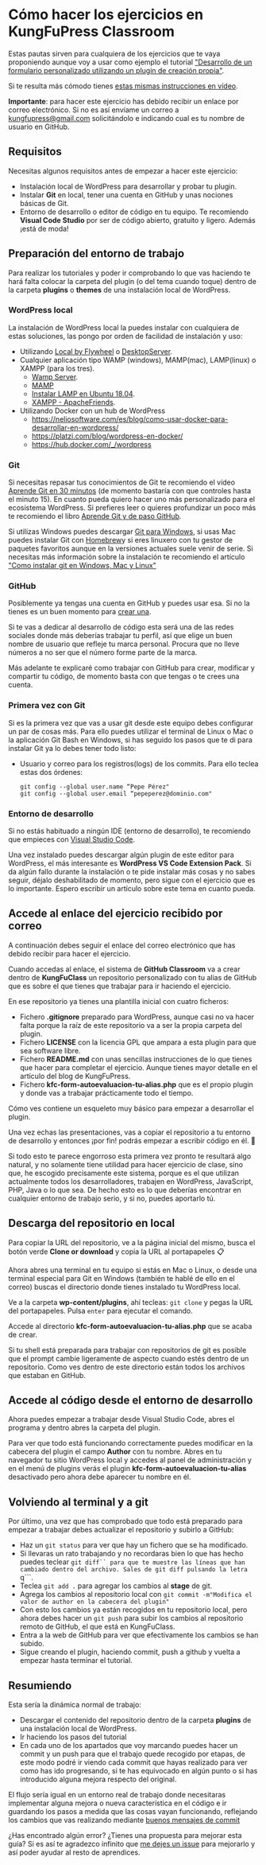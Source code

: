 # Cómo hacer los ejercicios en KungFuPress Classroom

Estas pautas sirven para cualquiera de los ejercicios que te vaya proponiendo aunque voy a usar como ejemplo el tutorial ["Desarrollo de un formulario personalizado utilizando un plugin de creación propia"](https://kungfupress.com/como-programar-un-formulario-en-wordpress-sin-utilizar-plugins/). 

Si te resulta más cómodo tienes [estas mismas instrucciones en vídeo](https://youtu.be/dRuiJOhsVfM).

**Importante**: para hacer este ejercicio has debido recibir un enlace por correo electrónico. Si no es así envíame un correo a kungfupress@gmail.com solicitándolo e indicando cual es tu nombre de usuario en GitHub.

## Requisitos
Necesitas algunos requisitos antes de empezar a hacer este ejercicio:
* Instalación local de WordPress para desarrollar y probar tu plugin.
* Instalar **Git** en local, tener una cuenta en GitHub y unas nociones básicas de Git.
* Entorno de desarrollo o editor de código en tu equipo. Te recomiendo **Visual Code Studio** por ser de código abierto, gratuito y ligero. Además ¡está de moda!

## Preparación del entorno de trabajo

Para realizar los tutoriales y poder ir comprobando lo que vas haciendo te hará falta colocar la carpeta del plugin (o del tema cuando toque) dentro de la carpeta **plugins** o **themes** de una instalación local de WordPress.

### WordPress local
La instalación de WordPress local la puedes instalar con cualquiera de estas soluciones, las pongo por orden de facilidad de instalación y uso:
* Utilizando [Local by Flywheel](https://localbyflywheel.com/) o [DesktopServer](https://serverpress.com/).
* Cualquier aplicación tipo WAMP (windows), MAMP(mac),  LAMP(linux) o XAMPP (para los tres).
    * [Wamp Server](http://www.wampserver.com/en/).
    * [MAMP](https://www.mamp.info/en/)
    * [Instalar LAMP en Ubuntu 18.04](https://www.digitalocean.com/community/tutorials/como-instalar-en-ubuntu-18-04-la-pila-lamp-linux-apache-mysql-y-php-es).
    * [XAMPP - ApacheFriends](https://www.apachefriends.org/es/index.html).
* Utilizando Docker con un hub de WordPress
    * https://neliosoftware.com/es/blog/como-usar-docker-para-desarrollar-en-wordpress/
    * https://platzi.com/blog/wordpress-en-docker/
    * https://hub.docker.com/_/wordpress

### Git
Si  necesitas repasar tus conocimientos de Git te recomiendo el vídeo [Aprende Git en 30 minutos](https://www.youtube.com/watch?v=QGKTdL7GG24) (de momento bastaría con que controles hasta el minuto 15). En cuanto pueda quiero hacer uno más personalizado para el ecosistema WordPress. 
Si prefieres leer o quieres profundizar un poco más te recomiendo el libro [Aprende Git y de paso GitHub](https://github.com/JJ/aprende-git). 

Si utilizas Windows puedes descargar [Git para Windows](https://gitforwindows.org/), si usas Mac puedes instalar Git con [Homebrew](https://brew.sh/index_es )y si eres linuxero con tu gestor de paquetes favoritos aunque en la versiones actuales suele venir de serie. Si necesitas más información sobre la instalación te recomiendo el artículo ["Como instalar git en Windows, Mac y Linux"](https://filisantillan.com/como-instalar-git/)

### GitHub
Posiblemente ya tengas una cuenta en GitHub y puedes usar esa. Si no la tienes es un buen momento para [crear una](https://github.com/join?source=kungfupress). 

Si te vas a dedicar al desarrollo de código esta será una de las redes sociales donde más deberías trabajar tu perfil, así que elige un buen nombre de usuario que refleje tu marca personal. Procura que no lleve números a no ser que el número forme parte de la marca.

Más adelante te explicaré como trabajar con GitHub para crear, modificar y compartir tu código, de momento basta con que tengas o te crees una cuenta.

### Primera vez con Git
Si es la primera vez que vas a usar git desde este equipo debes configurar un par de cosas más. Para ello puedes utilizar el terminal de Linux o Mac o la aplicación Git Bash en Windows, si has seguido los pasos que te di para instalar Git ya lo debes tener todo listo:
* Usuario y correo para los registros(logs) de los commits. Para ello teclea estas dos órdenes:
    ```
    git config --global user.name “Pepe Pérez"
    git config --global user.email “pepeperez@dominio.com" 
    ```

### Entorno de desarrollo
Si no estás habituado a ningún IDE (entorno de desarrollo), te recomiendo que empieces con [Visual Studio Code](https://code.visualstudio.com/). 

Una vez instalado puedes descargar algún plugin de este editor para WordPress, el más interesante es **WordPress VS Code Extension Pack**. Si da algún fallo durante la instalación o te pide instalar más cosas y no sabes seguir,  déjalo deshabilitado de momento, pero sigue con el ejercicio que es lo importante. Espero escribir un artículo sobre este tema en cuanto pueda.

## Accede al enlace del ejercicio recibido por correo
A continuación debes seguir el enlace del correo electrónico que has debido recibir para hacer el ejercicio. 

Cuando accedas al enlace, el sistema de **GitHub Classroom** va a crear dentro de **KungFuClass** un repositorio personalizado con tu alias de GitHub que es sobre el que tienes que trabajar para ir haciendo el ejercicio.

En ese repositorio ya tienes una plantilla inicial con cuatro ficheros:
* Fichero **.gitignore** preparado para WordPress, aunque casi no va hacer falta porque la raíz de este repositorio va a ser la propia carpeta del plugin.
* Fichero **LICENSE** con la licencia GPL que ampara a esta plugin para que sea software libre.
* Fichero **README.md** con unas sencillas instrucciones de lo que tienes que hacer para completar el ejercicio. Aunque tienes mayor detalle en el artículo del blog de KungFuPress.
* Fichero **kfc-form-autoevaluacion-tu-alias.php** que es el propio plugin y donde vas a trabajar prácticamente todo el tiempo. 

Cómo ves contiene un esqueleto muy básico para empezar a desarrollar el plugin.

Una vez echas las presentaciones, vas a copiar el repositorio a tu entorno de desarrollo y entonces ¡por fin! podrás empezar a escribir código en él. 🙌

Si todo esto te parece engorroso esta primera vez pronto te resultará algo natural, y no solamente tiene utilidad para hacer ejercicio de clase, sino que, he escogido precisamente este sistema, porque es el que utilizan actualmente todos los desarrolladores, trabajen en WordPress, JavaScript, PHP, Java o lo que sea. De hecho esto es lo que deberías encontrar en cualquier entorno de trabajo serio, y si no, puedes aportarlo tú.

## Descarga del repositorio en local
Para copiar la URL del repositorio, ve a la página inicial del mismo, busca el botón verde **Clone or download** y copia la URL al portapapeles 📋

Ahora abres una terminal en tu equipo si estás en Mac o Linux, o desde una terminal especial para Git en Windows (también te hablé de ello en el correo) buscas el directorio donde tienes instalado tu WordPress local. 

Ve a la carpeta **wp-content/plugins**, ahí tecleas: ```git clone``` y pegas la URL del portapapeles. Pulsa ```enter``` para ejecutar el comando. 

Accede al directorio **kfc-form-autoevaluacion-tu-alias.php** que se acaba de crear.

Si tu shell está preparada para trabajar con repositorios de git es posible que el prompt cambie ligeramente de aspecto cuando estés dentro de un repositorio. Como ves dentro de este directorio están todos los archivos que estaban en GitHub.

## Accede al código desde el entorno de desarrollo
Ahora puedes empezar a trabajar desde Visual Studio Code, abres el programa y dentro abres la carpeta del plugin.

Para ver que todo está funcionando correctamente puedes modificar en la cabecera del plugin el campo **Author** con tu nombre.
Abres en tu navegador tu sitio WordPress local y accedes al panel de administración y en el menú de plugins verás el plugin **kfc-form-autoevaluacion-tu-alias** desactivado pero ahora debe aparecer tu nombre en él.

## Volviendo al terminal y a git
Por último, una vez que has comprobado que todo está preparado para empezar a trabajar debes actualizar el repositorio y subirlo a GitHub:
* Haz un ```git status``` para ver que hay un fichero que se ha modificado.
* Si llevaras un rato trabajando y no recordaras bien lo que has hecho puedes teclear ```git diff`` para que te muestre las líneas que han cambiado dentro del archivo. Sales de git diff pulsando la letra ```q```.
* Teclea ```git add .``` para agregar los cambios al **stage** de git.
* Agrega los cambios al repositorio local con ```git commit -m"Modifica el valor de author en la cabecera del plugin"```
* Con esto los cambios ya están recogidos en tu repositorio local, pero ahora debes hacer un ```git push``` para subir los cambios al repositorio remoto de GitHub, el que está en KungFuClass.
* Entra a la web de GitHub para ver que efectivamente los cambios se han subido.
* Sigue creando el plugin, haciendo commit, push a github y vuelta a empezar hasta terminar el tutorial. 

## Resumiendo
Esta sería la dinámica normal de trabajo: 
* Descargar el contenido del repositorio dentro de la carpeta **plugins** de una instalación local de WordPress.
* Ir haciendo los pasos del tutorial
* En cada uno de los apartados que voy marcando puedes hacer un commit y un push para que el trabajo quede recogido por etapas, de este modo podré ir viendo cada commit que hayas realizado para ver como has ido progresando, si te has equivocado en algún punto o si has introducido alguna mejora respecto del original.

El flujo sería igual en un entorno real de trabajo donde necesitaras implementar alguna mejora o nueva característica en el código e ir guardando los pasos a medida que las cosas vayan funcionando, reflejando los cambios que vas realizando mediante [buenos mensajes de commit](https://github.com/RomuloOliveira/commit-messages-guide/blob/master/README_es-AR.md)

¿Has encontrado algún error? ¿Tienes una propuesta para mejorar esta guía? Si es así te agradezco infinito que [me dejes un issue](https://github.com/kungfuclass/como-hacer-los-ejercicios-en-kungfuclass/issues/new) para mejorarlo y así poder ayudar al resto de aprendices.
